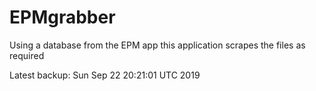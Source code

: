 # EPMgrabber
Using a database from the EPM app this application scrapes the files as required


Latest backup: Sun Sep 22 20:21:01 UTC 2019
